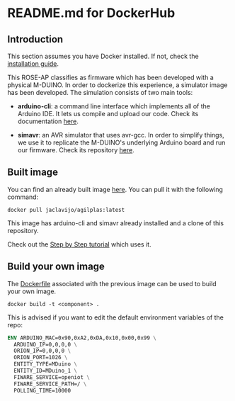 # README.md for DockerHub

## Introduction

This section assumes you have Docker installed. If not, check the [installation guide](/docs/installationguide.md).

This ROSE-AP classifies as firmware which has been developed with a physical M-DUINO. In order to dockerize this experience, a simulator image has been developed. The simulation consists of two main tools:

- **arduino-cli**: a command line interface which implements all of the Arduino IDE. It lets us compile and upload our code. Check its documentation [here](https://arduino.github.io/arduino-cli/latest/).

- **simavr**: an AVR simulator that uses avr-gcc. In order to simplify things, we use it to replicate the M-DUINO's underlying Arduino board and run our firmware. Check its repository [here](https://arduino.github.io/arduino-cli/latest/).

## Built image

You can find an already built image [here](https://hub.docker.com/r/jaclavijo/agilplas). You can pull it with the following command:

```console
docker pull jaclavijo/agilplas:latest
```

This image has arduino-cli and simavr already installed and a clone of this repository.

Check out the [Step by Step tutorial](/docs/stepbystep.md) which uses it.

## Build your own image

The [Dockerfile](Dockerfile) associated with the previous image can be used to build your own image.

```console
docker build -t <component> .
```

This is advised if you want to edit the default environment variables of the repo:
```dockerfile
ENV ARDUINO_MAC=0x90,0xA2,0xDA,0x10,0x00,0x99 \
  ARDUINO_IP=0,0,0,0 \
  ORION_IP=0,0,0,0 \
  ORION_PORT=1026 \
  ENTITY_TYPE=MDuino \
  ENTITY_ID=MDuino_1 \
  FIWARE_SERVICE=openiot \
  FIWARE_SERVICE_PATH=/ \
  POLLING_TIME=10000
```
